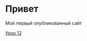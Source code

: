 # Привет
Мой первый опубликованный сайт

 [Урок 12](https://tit3.github.io/lesson_12/pervuiisait.html "Первый сайт")

